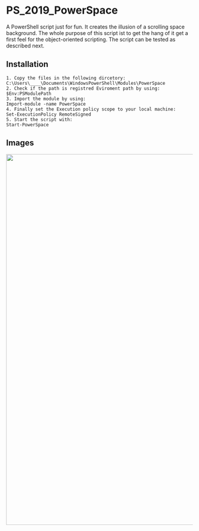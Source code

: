# PS_2019_PowerSpace

A PowerShell script just for fun. It creates the illusion of a scrolling space background.
The whole purpose of this script ist to get the hang of it get a first feel for the object-oriented scripting.
The script can be tested as described next.

## Installation

```
1. Copy the files in the following dircetory:
C:\Users\____\Documents\WindowsPowerShell\Modules\PowerSpace
2. Check if the path is registred Eviroment path by using:
$Env:PSModulePath
3. Import the module by using:
Import-module -name PowerSpace
4. Finally set the Execution policy scope to your local machine:
Set-ExecutionPolicy RemoteSigned
5. Start the script with:
Start-PowerSpace
```

## Images

<p>
<img src="https://github.com/LukasVoeller/PS_2019_PowerSpace/blob/master/images/Console.PNG" width="1000" "v0.6.0"/>
</p>
